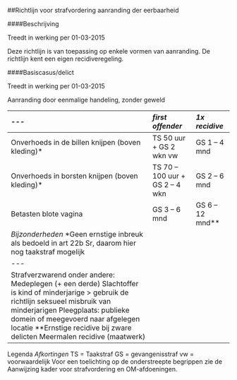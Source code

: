 <meta http-equiv='Content-Type' content='text/html; charset=utf-8' />

##Richtlijn voor strafvordering aanranding der eerbaarheid

####Beschrijving

Treedt in werking per 01-03-2015 

Deze richtlijn is van toepassing op enkele vormen van aanranding. De richtlijn kent een eigen recidiveregeling.    

####Basiscasus/delict

Treedt in werking per 01-03-2015 

Aanranding door eenmalige handeling, zonder geweld  

|--- |  *first offender*   |  *1x recidive*   |
|:---|:---|:---|
| Onverhoeds in de billen knijpen (boven kleding)*  | TS 50 uur + GS 2 wkn vw  | GS 1 – 4 mnd  |
| Onverhoeds in borsten knijpen (boven kleding)*  | TS 70 – 100 uur + GS 2 – 4 wkn  | GS 2 – 6 mnd  |
| Betasten blote vagina  | GS 3 – 6 mnd  | GS 6 – 12 mnd**  |
|  *Bijzonderheden*   *Geen ernstige inbreuk als bedoeld in art 22b Sr, daarom hier nog taakstraf mogelijk  |
| --- |
| Strafverzwarend onder andere:  Medeplegen (+ een derde)  Slachtoffer is kind of minderjarige > gebruik de richtlijn seksueel misbruik van minderjarigen  Pleegplaats: publieke domein of meegevoerd naar afgelegen locatie  **Ernstige recidive bij zware delicten  Meermalen recidive (maatwerk)  |

Legenda  *Afkortingen*  TS = Taakstraf GS = gevangenisstraf vw = voorwaardelijk Voor een toelichting op de onderstreepte begrippen zie de Aanwijzing kader voor strafvordering en OM-afdoeningen.     
